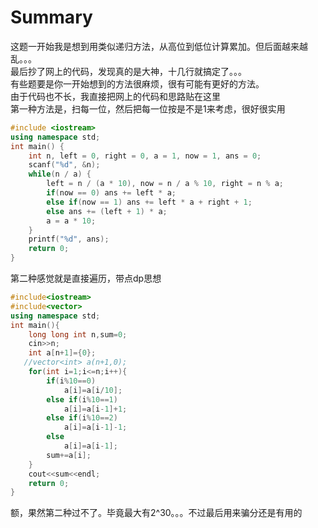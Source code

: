 # Summary
这题一开始我是想到用类似递归方法，从高位到低位计算累加。但后面越来越乱。。。  
最后抄了网上的代码，发现真的是大神，十几行就搞定了。。。  
有些题要是你一开始想到的方法很麻烦，很有可能有更好的方法。  
由于代码也不长，我直接把网上的代码和思路贴在这里  
第一种方法是，扫每一位，然后把每一位按是不是1来考虑，很好很实用  

```c++
#include <iostream>
using namespace std;
int main() {
    int n, left = 0, right = 0, a = 1, now = 1, ans = 0;
    scanf("%d", &n);
    while(n / a) {
        left = n / (a * 10), now = n / a % 10, right = n % a;
        if(now == 0) ans += left * a;
        else if(now == 1) ans += left * a + right + 1;
        else ans += (left + 1) * a;
        a = a * 10;
    }
    printf("%d", ans);
    return 0;
}
```

第二种感觉就是直接遍历，带点dp思想  

```c++
#include<iostream>
#include<vector>
using namespace std;
int main(){
    long long int n,sum=0;
    cin>>n;
    int a[n+1]={0};
   //vector<int> a(n+1,0);
    for(int i=1;i<=n;i++){
        if(i%10==0)
            a[i]=a[i/10];
        else if(i%10==1)
            a[i]=a[i-1]+1;
        else if(i%10==2)
            a[i]=a[i-1]-1;
        else 
            a[i]=a[i-1];
        sum+=a[i];
    }
    cout<<sum<<endl;
    return 0;
}  
```

额，果然第二种过不了。毕竟最大有2^30。。。不过最后用来骗分还是有用的  